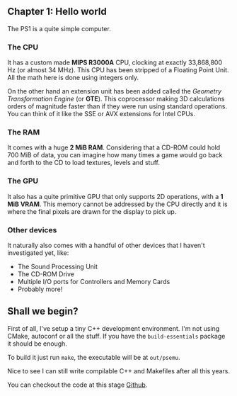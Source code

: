 ## Chapter 1: Hello world

The PS1 is a quite simple computer.

### The CPU

It has a custom made **MIPS R3000A** CPU, clocking at exactly 33,868,800 Hz (or
almost 34 MHz). This CPU has been stripped of a Floating Point Unit. All the
math here is done using integers only.

On the other hand an extension unit has been added called the *Geometry
Transformation Engine* (or **GTE**). This coprocessor making 3D calculations
orders of magnitude faster than if they were run using standard operations. You
can think of it like the SSE or AVX extensions for Intel CPUs.

### The RAM

It comes with a huge **2 MiB RAM**. Considering that a CD-ROM could hold 700 MiB
of data, you can imagine how many times a game would go back and forth to the CD
to load textures, levels and stuff.

### The GPU

It also has a quite primitive GPU that only supports 2D operations, with a
**1 MiB VRAM**. This memory cannot be addressed by the CPU directly and it
is where the final pixels are drawn for the display to pick up.

### Other devices

It naturally also comes with a handful of other devices that I haven't
investigated yet, like:

* The Sound Processing Unit
* The CD-ROM Drive
* Multiple I/O ports for Controllers and Memory Cards
* Probably more!

## Shall we begin?

First of all, I've setup a tiny C++ development environment. I'm not using
CMake, autoconf or all the stuff. If you have the `build-essentials` package it
should be enough.

To build it just run `make`, the executable will be at `out/psemu`.

Nice to see I can still write compilable C++ and Makefiles after all this years.

You can checkout the code at this stage [Github](https://github.com/aomega08/psemu/tree/acab2656658fe1f852f587cc8f4931331d314f47).
